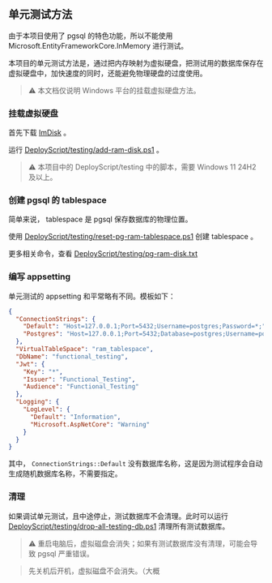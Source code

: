 ## 单元测试方法
由于本项目使用了 pgsql 的特色功能，所以不能使用 Microsoft.EntityFrameworkCore.InMemory 进行测试。

本项目的单元测试方法是，通过把内存映射为虚拟硬盘，把测试用的数据库保存在虚拟硬盘中，加快速度的同时，还能避免物理硬盘的过度使用。

> ⚠️ 本文档仅说明 Windows 平台的挂载虚拟硬盘方法。

### 挂载虚拟硬盘
首先下载 [ImDisk](https://sourceforge.net/projects/imdisk-toolkit/files/) 。

运行 [DeployScript/testing/add-ram-disk.ps1](../DeployScript/testing/add-ram-disk.ps1) 。

> ⚠️ 本项目中的 DeployScript/testing 中的脚本，需要 Windows 11 24H2 及以上。

### 创建 pgsql 的 tablespace
简单来说， tablespace 是 pgsql 保存数据库的物理位置。

使用 [DeployScript/testing/reset-pg-ram-tablespace.ps1](../DeployScript/testing/reset-pg-ram-tablespace.ps1) 创建 tablespace 。

更多相关命令，查看 [DeployScript/testing/pg-ram-disk.txt](../DeployScript/testing/pg-ram-disk.txt)

### 编写 appsetting
单元测试的 appsetting 和平常略有不同。模板如下：

```json
{
  "ConnectionStrings": {
    "Default": "Host=127.0.0.1;Port=5432;Username=postgres;Password=*;",
    "Postgres": "Host=127.0.0.1;Port=5432;Database=postgres;Username=postgres;Password=*;"
  },
  "VirtualTableSpace": "ram_tablespace",
  "DbName": "functional_testing",
  "Jwt": {
    "Key": "*",
    "Issuer": "Functional_Testing",
    "Audience": "Functional_Testing"
  },
  "Logging": {
    "LogLevel": {
      "Default": "Information",
      "Microsoft.AspNetCore": "Warning"
    }
  }
}
```

其中， `ConnectionStrings::Default` 没有数据库名称，这是因为测试程序会自动生成随机数据库名称，不需要指定。

### 清理
如果调试单元测试，且中途停止，测试数据库不会清理。此时可以运行 [DeployScript/testing/drop-all-testing-db.ps1](../DeployScript/testing/drop-all-testing-db.ps1) 清理所有测试数据库。

> ⚠️ 重启电脑后，虚拟磁盘会消失；如果有测试数据库没有清理，可能会导致 pgsql 严重错误。

> 先关机后开机，虚拟磁盘不会消失。（大概
